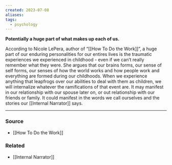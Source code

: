 ```yaml
---
created: 2023-07-08
aliases: 
tags:
  - psychology
---
```

**Potentially a huge part of what makes up each of us.**

According to Nicole LePera, author of “[[How To Do the Work]]”, a huge part of our enduring personalities for our entires lives is the traumatic experiences we experienced in childhood - even if we can’t really remember what they were. She argues that our brains forms, our sense of self forms, our senses of how the world works and how people work and everything are formed during our childhoods. When we experience anything that leapfrogs over our abilities to deal with them as children, we will internalize whatever the ramifications of that event are. It may manifest in our relationship with our spouse later on, or out relationship with our friends or family. It could manifest in the words we call ourselves and the stories our [[Internal Narrator]] says.

---

### Source
- [[How To Do the Work]]

### Related
- [[Internal Narrator]]
